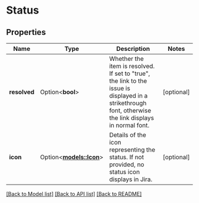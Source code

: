 # Status

## Properties

Name | Type | Description | Notes
------------ | ------------- | ------------- | -------------
**resolved** | Option<**bool**> | Whether the item is resolved. If set to \"true\", the link to the issue is displayed in a strikethrough font, otherwise the link displays in normal font. | [optional]
**icon** | Option<[**models::Icon**](Icon.md)> | Details of the icon representing the status. If not provided, no status icon displays in Jira. | [optional]

[[Back to Model list]](../README.md#documentation-for-models) [[Back to API list]](../README.md#documentation-for-api-endpoints) [[Back to README]](../README.md)


